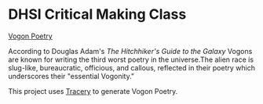 # DHSI Critical Making Class

[Vogon Poetry](Vogon-poetry/index.html) 

According to Douglas Adam's _The Hitchhiker's Guide to the Galaxy_ Vogons are known for writing the third worst poetry in the universe.The alien race is slug-like, bureaucratic, officious, and callous, reflected in their poetry which underscores their "essential Vogonity." 

This project uses [Tracery](https://www.tracery.io/) to generate Vogon Poetry. 
